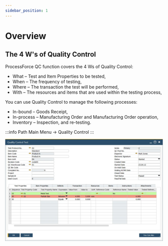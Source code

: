 ```yaml
---
sidebar_position: 1
---
```


# Overview

## The 4 W's of Quality Control

ProcessForce QC function covers the 4 Ws of Quality Control:

- What – Test and Item Properties to be tested,
- When – The frequency of testing,
- Where – The transaction the test will be performed,
- With – The resources and items that are used within the testing process,

You can use Quality Control to manage the following processes:

- In-bound – Goods Receipt,
- In-process – Manufacturing Order and Manufacturing Order operation,
- Inventory – Inspection, and re-testing.

:::info Path
    Main Menu → Quality Control
:::

![Quality Control](./media/overview/quality-control-test.webp)
